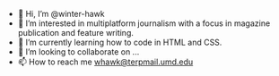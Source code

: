 - 👋 Hi, I’m @winter-hawk
- 👀 I’m interested in multiplatform journalism with a focus in magazine publication and feature writing.
- 🌱 I’m currently learning how to code in HTML and CSS.
- 💞️ I’m looking to collaborate on ...
- 📫 How to reach me whawk@terpmail.umd.edu

<!---
winter-hawk/winter-hawk is a ✨ special ✨ repository because its `README.md` (this file) appears on your GitHub profile.
You can click the Preview link to take a look at your changes.
--->
